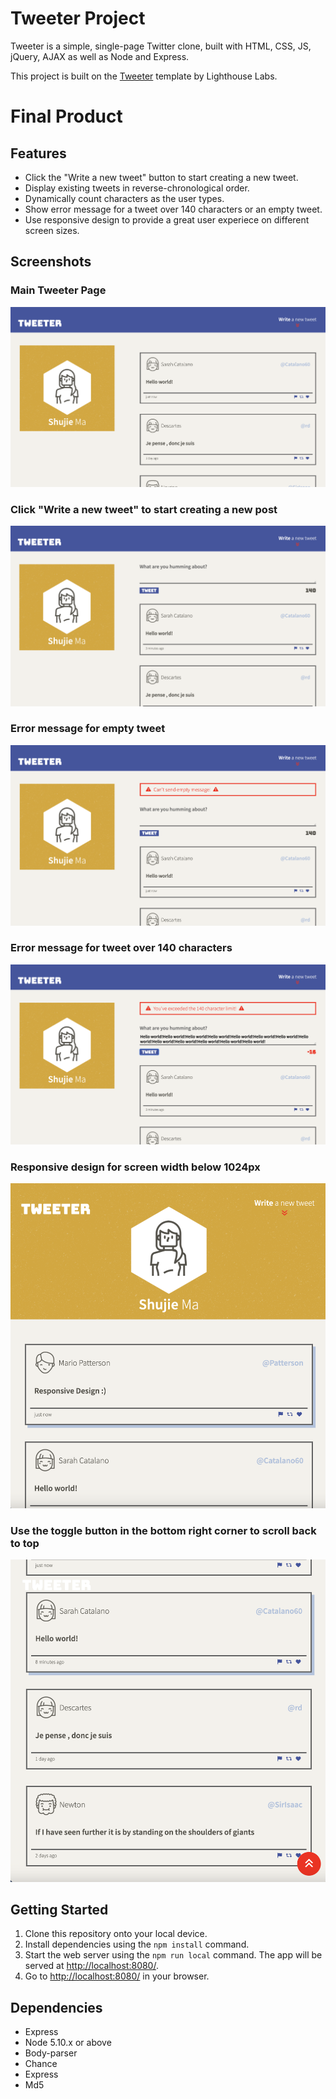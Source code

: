 # Tweeter Project

Tweeter is a simple, single-page Twitter clone, built with HTML, CSS, JS, jQuery, AJAX as well as Node and Express.

This project is built on the [Tweeter](https://github.com/lighthouse-labs/tweeter) template by Lighthouse Labs.

# Final Product
## Features
- Click the "Write a new tweet" button to start creating a new tweet.
- Display existing tweets in reverse-chronological order.
- Dynamically count characters as the user types.
- Show error message for a tweet over 140 characters or an empty tweet.
- Use responsive design to provide a great user experiece on different screen sizes.

## Screenshots
### Main Tweeter Page
!["Main Tweeter Page"](/docs/tweet.png)

### Click "Write a new tweet" to start creating a new post
!["new tweet"](/docs/new-tweet.png)

### Error message for empty tweet
!["empty error message"](/docs/error01.png)

### Error message for tweet over 140 characters
!["error message for over 140 characters"](/docs/error02.png)

### Responsive design for screen width below 1024px
!["responsive design"](/docs/responsive.png)

### Use the toggle button in the bottom right corner to scroll back to top
!["scroll-to-top"](/docs/scroll-to-top.png)






## Getting Started

1. Clone this repository onto your local device.
3. Install dependencies using the `npm install` command.
3. Start the web server using the `npm run local` command. The app will be served at <http://localhost:8080/>.
4. Go to <http://localhost:8080/> in your browser.

## Dependencies

- Express
- Node 5.10.x or above
- Body-parser
- Chance
- Express
- Md5
